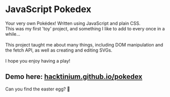 # JavaScript Pokedex
Your very own Pokédex! Written using JavaScript and plain CSS.
<br />
This was my first 'toy' project, and something I like to add to every once in a while...
<br />
<br />
This project taught me about many things, including DOM manipulation and the fetch API, as well as creating and editing SVGs.
<br />
<br />
I hope you enjoy having a play! 
## Demo here: [hacktinium.github.io/pokedex](https://hacktinium.github.io/pokedex/)

Can you find the easter egg? 👀

